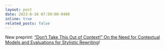 ```yaml
---
layout: post
date: 2023-6-16 07:59:00-0400
inline: true
related_posts: false
---
```


New preprint: [“Don’t Take This Out of Context!” On the Need for Contextual Models and Evaluations for Stylistic Rewriting](https://arxiv.org/abs/2305.14755)!